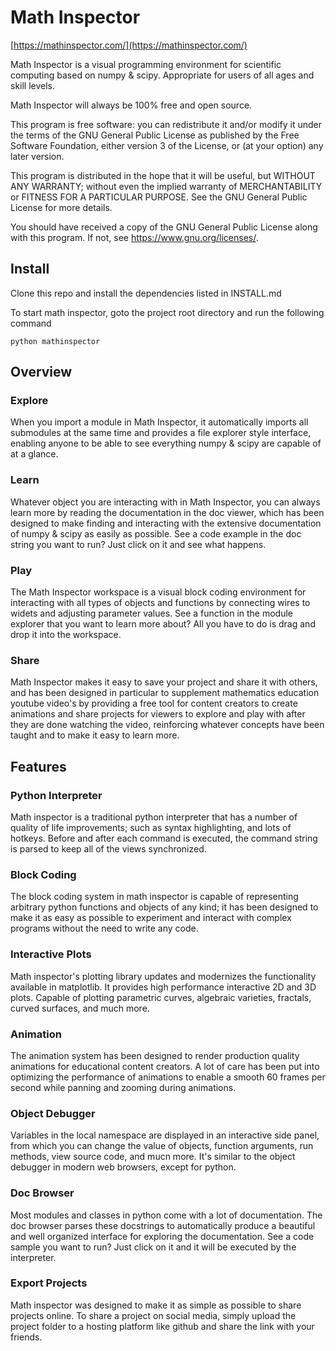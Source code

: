 # Math Inspector
[https://mathinspector.com/](https://mathinspector.com/)

Math Inspector is a visual programming environment for scientific computing based on numpy & scipy. Appropriate for users of all ages and skill levels.

Math Inspector will always be 100% free and open source.

This program is free software: you can redistribute it and/or modify
it under the terms of the GNU General Public License as published by
the Free Software Foundation, either version 3 of the License, or
(at your option) any later version.

This program is distributed in the hope that it will be useful,
but WITHOUT ANY WARRANTY; without even the implied warranty of
MERCHANTABILITY or FITNESS FOR A PARTICULAR PURPOSE.  See the
GNU General Public License for more details.

You should have received a copy of the GNU General Public License
along with this program.  If not, see <https://www.gnu.org/licenses/>.

Install
---
Clone this repo and install the dependencies listed in INSTALL.md  

To start math inspector, goto the project root directory and run the following command

`python mathinspector`

Overview
---
### Explore
When you import a module in Math Inspector, it automatically imports all submodules at the same time and provides a file explorer style interface, enabling anyone to be able to see everything numpy & scipy are capable of at a glance.

### Learn
Whatever object you are interacting with in Math Inspector, you can always learn more by reading the documentation in the doc viewer, which has been designed to make finding and interacting with the extensive documentation of numpy & scipy as easily as possible.  See a code example in the doc string you want to run?  Just click on it and see what happens.

### Play
The Math Inspector workspace is a visual block coding environment for interacting with all types of objects and functions by connecting wires to widets and adjusting parameter values. See a function in the module explorer that you want to learn more about?  All you have to do is drag and drop it into the workspace.

### Share
Math Inspector makes it easy to save your project and share it with others, and has been designed in particular to supplement mathematics education youtube video's by providing a free tool for content creators to create animations and share projects for viewers to explore and play with after they are done watching the video, reinforcing whatever concepts have been taught and to make it easy to learn more.


Features
---

### Python Interpreter
Math inspector is a traditional python interpreter that has a number of quality of 
life improvements; such as syntax highlighting, and lots of hotkeys. Before and after each command is executed, the command string is parsed to keep all of the views synchronized.

### Block Coding
The block coding system in math inspector is capable of representing arbitrary python functions and objects of any kind; it has been designed to make it as easy as possible to experiment and interact with complex programs without the need to write any code.  

### Interactive Plots
Math inspector's plotting library updates and modernizes the functionality available in matplotlib.  It provides high performance interactive 2D and 3D plots.  Capable of plotting parametric curves, algebraic varieties, fractals, curved surfaces, and much more.

### Animation
The animation system has been designed to render production quality animations for educational content creators.  A lot of care has been put into optimizing the performance of animations to enable a smooth 60 frames per second while panning and zooming during animations.

### Object Debugger
Variables in the local namespace are displayed in an interactive side panel, from which you can change the value of objects, function arguments, run methods, view source code, and mucn more.  It's similar to the object debugger in modern web browsers, except for python.

### Doc Browser
Most modules and classes in python come with a lot of documentation. The doc browser parses these docstrings to automatically produce a beautiful and well organized interface for exploring the documentation.  See a code sample you want to run?  Just click on it and it will be executed by the interpreter.

### Export Projects
Math inspector was designed to make it as simple as possible to share projects online.
To share a project on social media, simply upload the project folder to a hosting platform like
github and share the link with your friends.